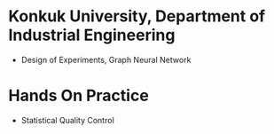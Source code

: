 # Konkuk University, Department of Industrial Engineering
- Design of Experiments, Graph Neural Network

# Hands On Practice
- Statistical Quality Control
